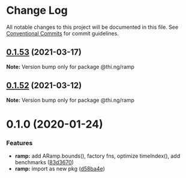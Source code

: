 # Change Log

All notable changes to this project will be documented in this file.
See [Conventional Commits](https://conventionalcommits.org) for commit guidelines.

## [0.1.53](https://github.com/thi-ng/umbrella/compare/@thi.ng/ramp@0.1.52...@thi.ng/ramp@0.1.53) (2021-03-17)

**Note:** Version bump only for package @thi.ng/ramp





## [0.1.52](https://github.com/thi-ng/umbrella/compare/@thi.ng/ramp@0.1.51...@thi.ng/ramp@0.1.52) (2021-03-12)

**Note:** Version bump only for package @thi.ng/ramp





# 0.1.0 (2020-01-24)

### Features

* **ramp:** add ARamp.bounds(), factory fns, optimize timeIndex(), add benchmarks ([83d3670](https://github.com/thi-ng/umbrella/commit/83d3670c7322fd2b47c27e0bda896b9ab83ffd7c))
* **ramp:** import as new pkg ([d58ba4e](https://github.com/thi-ng/umbrella/commit/d58ba4ed4d2ba76ca9c748cf23fcd86a0ff9cca7))
